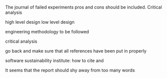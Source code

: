 The journal of failed experiments
pros and cons should be included. Critical analysis

high level design
low level design

engineering methodology to be followed

critical analysis

go back and make sure that all references have been put in properly

software sustainability institute: how to cite and 

It seems that the report should shy away from too many words